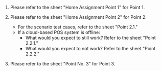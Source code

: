 1. Please refer to the sheet "Home Assignment Point 1" for Point 1.

2. Please refer to the sheet "Home Assignment Point 2" for Point 2.  
   - For the scenario test cases, refer to the sheet "Point 2.1."  
   - If a cloud-based POS system is offline:  
     - What would you expect to still work? Refer to the sheet "Point 2.2.1."  
     - What would you expect to not work? Refer to the sheet "Point 2.2.2."  

3. Please refer to the sheet "Point No. 3" for Point 3.

